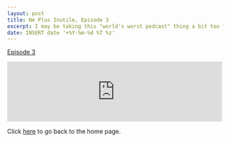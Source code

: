 ```yaml
---
layout: post
title: Ne Plus Inutile, Episode 3
excerpt: I may be taking this "world's worst podcast" thing a bit too far.
date: INSERT date '+%Y-%m-%d %T %z'
---
```


[Episode 3](https://archive.org/details/npi-003)

<iframe src="https://archive.org/embed/npi-003" width="500" height="140" frameborder="0" webkitallowfullscreen="true" mozallowfullscreen="true" allowfullscreen></iframe>


Click [here](http://goltz20707.mmert.org/) to go back to the home page.

